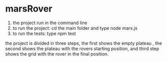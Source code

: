 # marsRover
1) the project run in the command line
2) to run the project: cd the main folder and type node mars.js
3) to run the tests: type npm test

the project is divided in three steps, the first shows the empty plateau ,
the second shows the plateau with the rovers starting position, and third step shows the grid with 
the rover in the final position.
